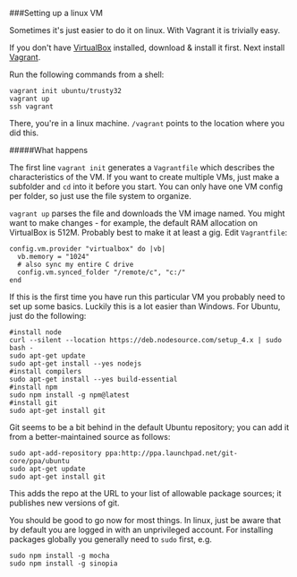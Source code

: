 ###Setting up a linux VM

Sometimes it's just easier to do it on linux. With Vagrant it is trivially easy.

If you don't have [VirtualBox](https://www.virtualbox.org/wiki/Downloads) installed, download & install it first.
Next install [Vagrant](https://www.vagrantup.com/downloads.html).

Run the following commands from a shell:

	vagrant init ubuntu/trusty32
    vagrant up
    ssh vagrant

There, you're in a linux machine. `/vagrant` points to the location where you did this.

#####What happens

The first line `vagrant init` generates a `Vagrantfile` which describes the characteristics of the VM. If you want to create multiple VMs, just make a subfolder and `cd` into it before you start. You can only have one VM config per folder, so just use the file system to organize.

`vagrant up` parses the file and downloads the VM image named. You might want to make changes - for example, the default RAM allocation on VirtualBox is 512M. Probably best to make it at least a gig. Edit `Vagrantfile`:

    config.vm.provider "virtualbox" do |vb|
      vb.memory = "1024"
	  # also sync my entire C drive
      config.vm.synced_folder "/remote/c", "c:/"
    end

If this is the first time you have run this particular VM you probably need to set up some basics. Luckily this is a lot easier than Windows. For Ubuntu, just do the following:

    #install node
    curl --silent --location https://deb.nodesource.com/setup_4.x | sudo bash -
	sudo apt-get update
	sudo apt-get install --yes nodejs
    #install compilers
	sudo apt-get install --yes build-essential
    #install npm
    sudo npm install -g npm@latest
    #install git 
    sudo apt-get install git

Git seems to be a bit behind in the default Ubuntu repository; you can add it from a better-maintained source as follows:

    sudo apt-add-repository ppa:http://ppa.launchpad.net/git-core/ppa/ubuntu
    sudo apt-get update
    sudo apt-get install git

This adds the repo at the URL to your list of allowable package sources; it publishes new versions of git.

You should be good to go now for most things. In linux, just be aware that by default you are logged in with an unprivileged account. For installing packages globally you generally need to `sudo` first, e.g.

    sudo npm install -g mocha
    sudo npm install -g sinopia
